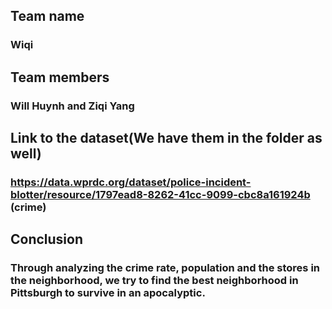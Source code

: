 

## Team name
### Wiqi
## Team members
### Will Huynh and Ziqi Yang
## Link to the dataset(We have them in the folder as well) 
### https://data.wprdc.org/dataset/police-incident-blotter/resource/1797ead8-8262-41cc-9099-cbc8a161924b (crime)
###
###
## Conclusion
### Through analyzing the crime rate, population and the stores in the neighborhood, we try to find the best neighborhood in Pittsburgh to survive in an apocalyptic. 
